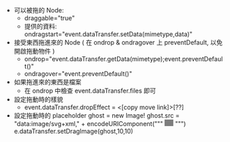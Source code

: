  * 可以被拖的 Node:
   - draggable="true"
   - 提供的資料: ondragstart="event.dataTransfer.setData(mimetype,data)"
 * 接受東西拖進來的 Node ( 在 ondrop & ondragover 上 preventDefault, 以免開啟拖動物件 )
   - ondrop="event.dataTransfer.getData(mimetype);event.preventDefault()"
   - ondragover="event.preventDefault()"
 * 如果拖進來的東西是檔案
   - 在 ondrop 中檢查 event.dataTransfer.files 即可
 * 設定拖動時的樣貌
   - event.dataTransfer.dropEffect = <[copy move link]>[??]
 * 設定拖動時的 placeholder
    ghost = new Image!
    ghost.src = "data:image/svg+xml," + encodeURIComponent("""
    <svg xmlns="http://www.w3.org/2000/svg" width="20" height="15" viewBox="0 0 20 15">
      <rect x="0" y="0" width="20" height="15" fill="rgba(0,0,0,.5)"/>
    </svg>
    """)
    e.dataTransfer.setDragImage(ghost,10,10)

